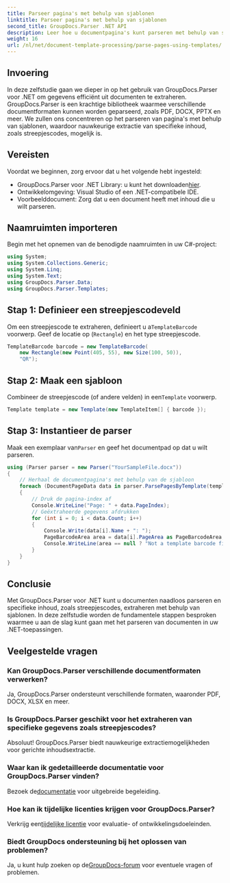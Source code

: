 ```yaml
---
title: Parseer pagina's met behulp van sjablonen
linktitle: Parseer pagina's met behulp van sjablonen
second_title: GroupDocs.Parser .NET API
description: Leer hoe u documentpagina's kunt parseren met behulp van sjablonen in .NET met GroupDocs.Parser. Extraheer specifieke inhoud efficiënt voor uw toepassingen.
weight: 16
url: /nl/net/document-template-processing/parse-pages-using-templates/
---
```

## Invoering
In deze zelfstudie gaan we dieper in op het gebruik van GroupDocs.Parser voor .NET om gegevens efficiënt uit documenten te extraheren. GroupDocs.Parser is een krachtige bibliotheek waarmee verschillende documentformaten kunnen worden geparseerd, zoals PDF, DOCX, PPTX en meer. We zullen ons concentreren op het parseren van pagina's met behulp van sjablonen, waardoor nauwkeurige extractie van specifieke inhoud, zoals streepjescodes, mogelijk is.
## Vereisten
Voordat we beginnen, zorg ervoor dat u het volgende hebt ingesteld:
-  GroupDocs.Parser voor .NET Library: u kunt het downloaden[hier](https://releases.groupdocs.com/parser/net/).
- Ontwikkelomgeving: Visual Studio of een .NET-compatibele IDE.
- Voorbeelddocument: Zorg dat u een document heeft met inhoud die u wilt parseren.

## Naamruimten importeren
Begin met het opnemen van de benodigde naamruimten in uw C#-project:
```csharp
using System;
using System.Collections.Generic;
using System.Linq;
using System.Text;
using GroupDocs.Parser.Data;
using GroupDocs.Parser.Templates;
```
## Stap 1: Definieer een streepjescodeveld
 Om een streepjescode te extraheren, definieert u a`TemplateBarcode` voorwerp. Geef de locatie op (`Rectangle`) en het type streepjescode.
```csharp
TemplateBarcode barcode = new TemplateBarcode(
    new Rectangle(new Point(405, 55), new Size(100, 50)),
    "QR");
```
## Stap 2: Maak een sjabloon
 Combineer de streepjescode (of andere velden) in een`Template` voorwerp.
```csharp
Template template = new Template(new TemplateItem[] { barcode });
```
## Stap 3: Instantieer de parser
 Maak een exemplaar van`Parser` en geef het documentpad op dat u wilt parseren.
```csharp
using (Parser parser = new Parser("YourSampleFile.docx"))
{
    // Herhaal de documentpagina's met behulp van de sjabloon
    foreach (DocumentPageData data in parser.ParsePagesByTemplate(template))
    {
        // Druk de pagina-index af
        Console.WriteLine("Page: " + data.PageIndex);
        // Geëxtraheerde gegevens afdrukken
        for (int i = 0; i < data.Count; i++)
        {
            Console.Write(data[i].Name + ": ");
            PageBarcodeArea area = data[i].PageArea as PageBarcodeArea;
            Console.WriteLine(area == null ? "Not a template barcode field" : area.Value);
        }
    }
}
```

## Conclusie
Met GroupDocs.Parser voor .NET kunt u documenten naadloos parseren en specifieke inhoud, zoals streepjescodes, extraheren met behulp van sjablonen. In deze zelfstudie worden de fundamentele stappen besproken waarmee u aan de slag kunt gaan met het parseren van documenten in uw .NET-toepassingen.

## Veelgestelde vragen
### Kan GroupDocs.Parser verschillende documentformaten verwerken?
Ja, GroupDocs.Parser ondersteunt verschillende formaten, waaronder PDF, DOCX, XLSX en meer.
### Is GroupDocs.Parser geschikt voor het extraheren van specifieke gegevens zoals streepjescodes?
Absoluut! GroupDocs.Parser biedt nauwkeurige extractiemogelijkheden voor gerichte inhoudsextractie.
### Waar kan ik gedetailleerde documentatie voor GroupDocs.Parser vinden?
 Bezoek de[documentatie](https://tutorials.groupdocs.com/parser/net/) voor uitgebreide begeleiding.
### Hoe kan ik tijdelijke licenties krijgen voor GroupDocs.Parser?
 Verkrijg een[tijdelijke licentie](https://purchase.groupdocs.com/temporary-license/) voor evaluatie- of ontwikkelingsdoeleinden.
### Biedt GroupDocs ondersteuning bij het oplossen van problemen?
 Ja, u kunt hulp zoeken op de[GroupDocs-forum](https://forum.groupdocs.com/c/parser/17) voor eventuele vragen of problemen.